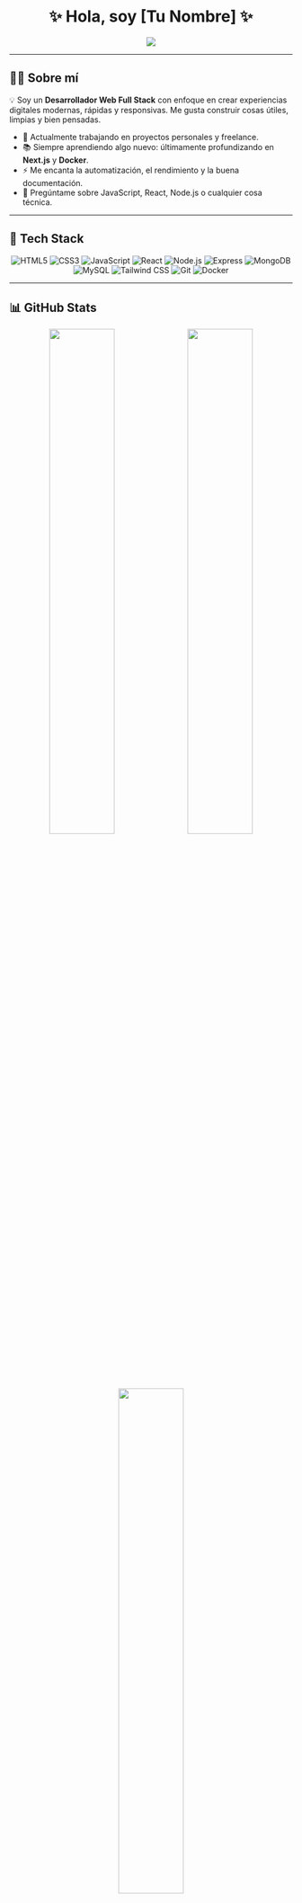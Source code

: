 <h1 align="center">✨ Hola, soy [Tu Nombre] ✨</h1>

<p align="center">
  <img src="https://readme-typing-svg.herokuapp.com?font=Fira+Code&duration=2500&pause=1000&color=00F7FF&center=true&vCenter=true&width=435&lines=Desarrollador+Web+Full+Stack;Apasionado+por+el+Frontend+y+Backend" />
</p>

---

## 🧑‍💻 Sobre mí

💡 Soy un **Desarrollador Web Full Stack** con enfoque en crear experiencias digitales modernas, rápidas y responsivas. Me gusta construir cosas útiles, limpias y bien pensadas.

- 🎯 Actualmente trabajando en proyectos personales y freelance.
- 📚 Siempre aprendiendo algo nuevo: últimamente profundizando en **Next.js** y **Docker**.
- ⚡ Me encanta la automatización, el rendimiento y la buena documentación.
- 💬 Pregúntame sobre JavaScript, React, Node.js o cualquier cosa técnica.

---

## 🚀 Tech Stack

<div align="center">
  
![HTML5](https://img.shields.io/badge/HTML5-E34F26?style=flat-square&logo=html5&logoColor=white)
![CSS3](https://img.shields.io/badge/CSS3-1572B6?style=flat-square&logo=css3&logoColor=white)
![JavaScript](https://img.shields.io/badge/JavaScript-F7DF1E?style=flat-square&logo=javascript&logoColor=black)
![React](https://img.shields.io/badge/React-20232A?style=flat-square&logo=react&logoColor=61DAFB)
![Node.js](https://img.shields.io/badge/Node.js-43853D?style=flat-square&logo=node-dot-js&logoColor=white)
![Express](https://img.shields.io/badge/Express.js-000000?style=flat-square&logo=express&logoColor=white)
![MongoDB](https://img.shields.io/badge/MongoDB-4EA94B?style=flat-square&logo=mongodb&logoColor=white)
![MySQL](https://img.shields.io/badge/MySQL-00758F?style=flat-square&logo=mysql&logoColor=white)
![Tailwind CSS](https://img.shields.io/badge/Tailwind_CSS-38B2AC?style=flat-square&logo=tailwind-css&logoColor=white)
![Git](https://img.shields.io/badge/Git-F05032?style=flat-square&logo=git&logoColor=white)
![Docker](https://img.shields.io/badge/Docker-2496ED?style=flat-square&logo=docker&logoColor=white)

</div>

---

## 📊 GitHub Stats

<p align="center">
  <img src="https://github-readme-stats.vercel.app/api?username=TU_USUARIO&show_icons=true&theme=tokyonight&hide_border=true" width="48%" />
  <img src="https://github-readme-streak-stats.herokuapp.com/?user=TU_USUARIO&theme=tokyonight&hide_border=true" width="48%" />
</p>
<p align="center">
  <img src="https://github-readme-stats.vercel.app/api/top-langs/?username=TU_USUARIO&layout=compact&theme=tokyonight&hide_border=true" width="48%" />
</p>

---

## 🌐 Conecta conmigo

<p align="center">
  <a href="mailto:tuemail@ejemplo.com"><img src="https://img.shields.io/badge/Email-D14836?style=for-the-badge&logo=gmail&logoColor=white" /></a>
  <a href="https://www.linkedin.com/in/TU_USUARIO/"><img src="https://img.shields.io/badge/LinkedIn-0A66C2?style=for-the-badge&logo=linkedin&logoColor=white" /></a>
  <a href="https://twitter.com/TU_USUARIO"><img src="https://img.shields.io/badge/Twitter-1DA1F2?style=for-the-badge&logo=twitter&logoColor=white" /></a>
  <a href="https://tuportafolio.com"><img src="https://img.shields.io/badge/Portafolio-000?style=for-the-badge&logo=firefox-browser&logoColor=white" /></a>
</p>

---

## ⚡ Frase que me inspira

> _"Hazlo simple, pero significativo."_ — Don Draper

---

<p align="center">
  <img src="https://capsule-render.vercel.app/api?type=waving&color=00F7FF&height=100&section=footer"/>
</p>
